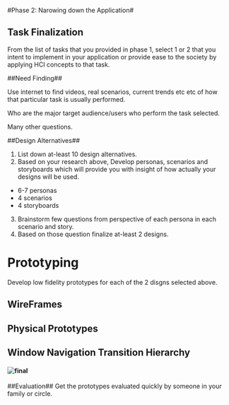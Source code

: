 #Phase 2: Narowing down the Application#

## Task Finalization ##

From the list of tasks that you provided in phase 1, select 1 or 2 that you intent to implement in your application or provide ease to the society by applying HCI concepts to that task. 

##Need Finding##

Use internet to find videos, real scenarios, current trends etc etc of how that particular task is usually performed. 

Who are the major target audience/users who perform the task selected. 

Many other questions. 

##Design Alternatives##

1) List down at-least 10 design alternatives.
2) Based on your research above, Develop personas, scenarios and storyboards which will provide you with insight of how actually your designs will be used.
- 6-7 personas
- 4 scenarios
- 4 storyboards
3) Brainstorm few questions from perspective of each persona in each scenario and story.  
4) Based on those question finalize at-least 2 designs.

# Prototyping #
Develop low fidelity prototypes for each of the 2 disgns selected above. 

## WireFrames ##


## Physical Prototypes ## 


## Window Navigation Transition Hierarchy ##

#### ![final](https://user-images.githubusercontent.com/56068559/88839263-4189d980-d1f4-11ea-8468-7af17d68850b.jpg) ####


##Evaluation##
Get the prototypes evaluated quickly by someone in your family or circle.  

